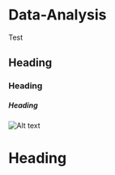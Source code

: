 # Data-Analysis

Test

## Heading

### Heading

##### Heading

<img src="/Images/Product Analytics Process.jpg" alt="Alt text" title="Optional title">

# Heading
